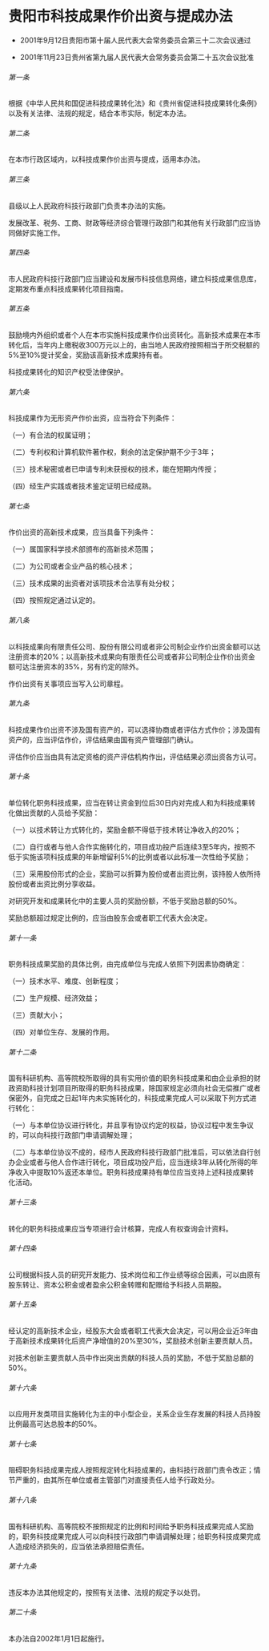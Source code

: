 # 贵阳市科技成果作价出资与提成办法

- 2001年9月12日贵阳市第十届人民代表大会常务委员会第三十二次会议通过

- 2001年11月23日贵州省第九届人民代表大会常务委员会第二十五次会议批准

<!-- INFO END -->

###### 第一条

根据《中华人民共和国促进科技成果转化法》和《贵州省促进科技成果转化条例》以及有关法律、法规的规定，结合本市实际，制定本办法。

###### 第二条

在本市行政区域内，以科技成果作价出资与提成，适用本办法。

###### 第三条

县级以上人民政府科技行政部门负责本办法的实施。

发展改革、税务、工商、财政等经济综合管理行政部门和其他有关行政部门应当协同做好实施工作。

###### 第四条

市人民政府科技行政部门应当建设和发展市科技信息网络，建立科技成果信息库，定期发布重点科技成果转化项目指南。

###### 第五条

鼓励境内外组织或者个人在本市实施科技成果作价出资转化。高新技术成果在本市转化后，当年内上缴税收300万元以上的，由当地人民政府按照相当于所交税额的5%至10%提计奖金，奖励该高新技术成果持有者。

科技成果转化的知识产权受法律保护。

###### 第六条

科技成果作为无形资产作价出资，应当符合下列条件：

（一）有合法的权属证明；

（二）专利权和计算机软件著作权，剩余的法定保护期不少于3年；

（三）技术秘密或者已申请专利未获授权的技术，能在短期内传授；

（四）经生产实践或者技术鉴定证明已经成熟。

###### 第七条

作价出资的高新技术成果，应当具备下列条件：

（一）属国家科学技术部颁布的高新技术范围；

（二）为公司或者企业产品的核心技术；

（三）技术成果的出资者对该项技术合法享有处分权；

（四）按照规定通过认定的。

###### 第八条

以科技成果向有限责任公司、股份有限公司或者非公司制企业作价出资金额可以达注册资本的20%；以高新技术成果向有限责任公司或者非公司制企业作价出资金额可达注册资本的35%，另有约定的除外。

作价出资有关事项应当写入公司章程。

###### 第九条

科技成果作价出资不涉及国有资产的，可以选择协商或者评估方式作价；涉及国有资产的，应当评估作价，评估结果由国有资产管理部门确认。

评估作价应当由具有法定资格的资产评估机构作出，评估结果必须出资各方认可。

###### 第十条

单位转化职务科技成果，应当在转让资金到位后30日内对完成人和为科技成果转化做出贡献的人员给予奖励：

（一）以技术转让方式转化的，奖励金额不得低于技术转让净收入的20%；

（二）自行或者与他人合作实施转化的，项目成功投产后连续3至5年内，按照不低于实施该项科技成果的年新增留利5%的比例或者以此标准一次性给予奖励；

（三）采用股份形式的企业，奖励可以折算为股份或者出资比例，该持股人依所持股份或者出资比例分享收益。

对研究开发和成果转化中的主要人员的奖励份额，不低于奖励总额的50%。

奖励总额超过规定比例的，应当由股东会或者职工代表大会决定。

###### 第十一条

职务科技成果奖励的具体比例，由完成单位与完成人依照下列因素协商确定：

（一）技术水平、难度、创新程度；

（二）生产规模、经济效益；

（三）贡献大小；

（四）对单位生存、发展的作用。

###### 第十二条

国有科研机构、高等院校所取得的具有实用价值的职务科技成果和由企业承担的财政资助科技计划项目所取得的职务科技成果，除国家规定必须向社会无偿推广或者保密外，自完成之日起1年内未实施转化的，科技成果完成人可以采取下列方式进行转化：

（一）与本单位协议进行转化，并且享有协议约定的权益，协议过程中发生争议的，可以向科技行政部门申请调解处理；

（二）与本单位协议不成的，经市人民政府科技行政部门批准后，可以依法自行创办企业或者与他人合作进行转化，项目成功投产后，应当连续3年从转化所得的年净收入中提取10%返还本单位。职务科技成果持有单位应当支持上述科技成果转化活动。

###### 第十三条

转化的职务科技成果应当专项进行会计核算，完成人有权查询会计资料。

###### 第十四条

公司根据科技人员的研究开发能力、技术岗位和工作业绩等综合因素，可以由原有股东转让、资本公积金或者盈余公积金转赠和配赠给予科技人员期股。

###### 第十五条

经认定的高新技术企业，经股东大会或者职工代表大会决定，可以用企业近3年由于高新技术成果转化后资产净增值的20%至30%，奖励技术创新主要贡献人员。

对技术创新主要贡献人员中作出突出贡献的科技人员的奖励，不低于奖励总额的50%。

###### 第十六条

以应用开发类项目实施转化为主的中小型企业，关系企业生存发展的科技人员持股比例最高可达总股本的50%。

###### 第十七条

阻碍职务科技成果完成人按照规定转化科技成果的，由科技行政部门责令改正；情节严重的，由其所在单位或者主管部门对直接责任人给予行政处分。

###### 第十八条

国有科研机构、高等院校不按照规定的比例和时间给予职务科技成果完成人奖励的，职务科技成果完成人可以向科技行政部门申请调解处理；给职务科技成果完成人造成经济损失的，应当依法承担赔偿责任。

###### 第十九条

违反本办法其他规定的，按照有关法律、法规的规定予以处罚。

###### 第二十条

本办法自2002年1月1日起施行。
